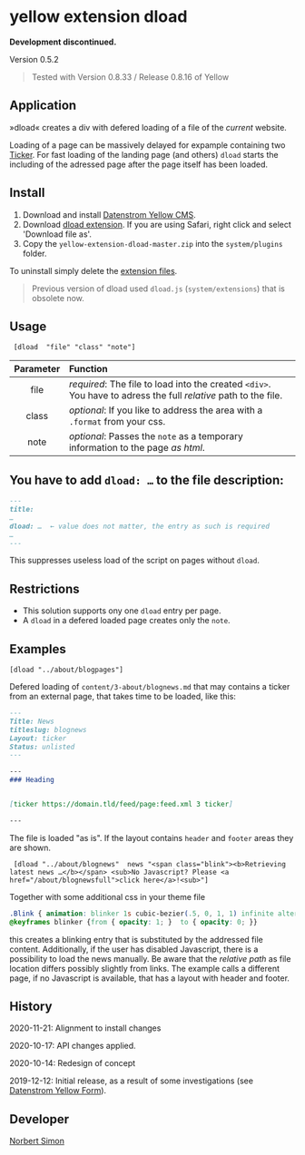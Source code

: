 # yellow extension dload

**Development discontinued.**

Version 0.5.2

> Tested with Version 0.8.33 / Release 0.8.16 of Yellow

## Application

»dload« creates a div with defered loading of a file of the *current* website.

Loading of a page can be massively delayed for expample containing two [Ticker](https://github.com/schulle4u/yellow-extensions-schulle4u/tree/master/ticker). For fast loading of the landing page (and others) `dload` starts the including of the adressed page after the page itself has been loaded.

## Install

1. Download and install [Datenstrom Yellow CMS](https://github.com/datenstrom/yellow/).
2. Download [dload extension](https://github.com/BsNoSi/yellow-extension-dload/archive/master.zip).  If you are using Safari, right click and select 'Download file as'.
3. Copy the `yellow-extension-dload-master.zip` into the `system/plugins` folder.

To uninstall simply delete the [extension files](update.ini).

> Previous version of dload used `dload.js` (`system/extensions`) that is obsolete now.

## Usage

     [dload  "file" "class" "note"]
     
| Parameter | Function |
| :---: | :--- |     
| file | *required*: The file to load into the created `<div>`.<br/>You have to adress the full *relative* path to the file. |
| class | *optional*: If you like to address the area with a `.format` from your css. |
| note | *optional*: Passes the `note` as a temporary information to the page *as html*. |


## You have to add `dload: …` to the file description:

```.md
---
title:
…
dload: …  ← value does not matter, the entry as such is required
…
---
```
This suppresses useless load of the script on pages without `dload`.

## Restrictions

- This solution supports ony one `dload` entry per page. 
- A `dload` in a defered loaded page creates only the `note`.


## Examples

	[dload "../about/blogpages"]

Defered loading of `content/3-about/blognews.md` that may contains a ticker from an external page, that takes time to be loaded, like this:

```.md
---
Title: News
titleslug: blognews
Layout: ticker
Status: unlisted
---

--- 
### Heading


[ticker https://domain.tld/feed/page:feed.xml 3 ticker]

---

```
The file is loaded "as is". If the layout contains `header` and `footer` areas they are shown.



     [dload "../about/blognews"  news "<span class="blink"><b>Retrieving latest news …</b></span> <sub>No Javascript? Please <a href="/about/blognewsfull">click here</a>!<sub>"]


Together with some additional css in your theme file

```.css
.Blink { animation: blinker 1s cubic-bezier(.5, 0, 1, 1) infinite alternate; }
@keyframes blinker {from { opacity: 1; }  to { opacity: 0; }}
```

this creates a blinking entry that is substituted by the addressed file content. Additionally, if the user has disabled Javascript, there is a possibility to load the news manually. Be aware that the *relative path* as file location differs possibly slightly from links. The example calls a different page, if no Javascript is available, that has a layout with header and footer.

## History

2020-11-21: Alignment to install changes

2020-10-17: API changes applied.

2020-10-14: Redesign of concept

2019-12-12: Initial release, as a result of some investigations (see [Datenstrom Yellow Form](https://github.com/datenstrom/yellow/issues/469)).

## Developer

[Norbert Simon](https://nosi.de)
